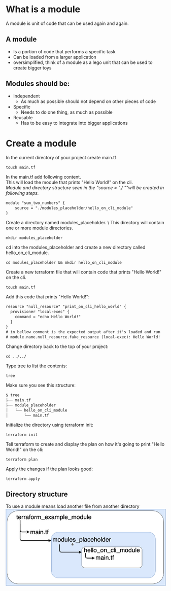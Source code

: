 # What is a module
A module is unit of code that can be used again and again.

## A module
- Is a portion of code that performs a specific task
- Can be loaded from a larger application
- oversimplified, think of a module as a lego unit that can be used to create bigger toys

## Modules should be:
- Independent
    - As much as possible should not depend on other pieces of code
- Specific
    - Needs to do one thing, as much as possible
- Reusable
    - Has to be easy to integrate into bigger applications

# Create a module
In the current directory of your project create main.tf
```
touch main.tf
```

In the main.tf add following content. \
This will load the module that prints "Hello World!" on the cli. \
_Module and directory structure seen in the "source = "./ ""will be created in following steps._
```
module "sum_two_numbers" {
    source = "./modules_placeholder/hello_on_cli_module"
}
```

Create a directory named modules_placeholder. \ 
This directory will contain one or more module directories.
```
mkdir modules_placeholder
```

cd into the modules_placeholder and create a new directory called hello_on_cli_module.
```
cd modules_placeholder && mkdir hello_on_cli_module
```

Create a new terraform file that will contain code that prints "Hello World!" on the cli.
```
touch main.tf
```

Add this code that prints "Hello World!":
```
resource "null_resource" "print_on_cli_hello_world" {
  provisioner "local-exec" {
    command = "echo Hello World!"
  }
}
# in bellow comment is the expected output after it's loaded and run
# module.name.null_resource.fake_resource (local-exec): Hello World!
```

Change directory back to the top of your project:
```
cd ../../
```

Type tree to list the contents:
```
tree
```
Make sure you see this structure:
```
$ tree
├── main.tf
├── module_placeholder
│   └── hello_on_cli_module
│       └── main.tf
```

Initialize the directory using terraform init:
```
terraform init
```

Tell terraform to create and display the plan on how it's going to print "Hello World!" on the cli:
```
terraform plan
```

Apply the changes if the plan looks good:
```
terraform apply
```

## Directory structure
To use a module means load another file from another directory
![directory-structure](./source/screenshots/2021-10-22-11-14-48.png)

